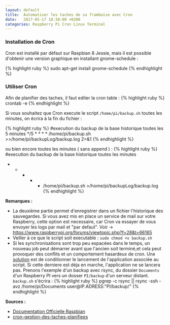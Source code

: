 ```yaml
---
layout: default
title:  Automatiser les taches de sa framboise avec Cron
date:   2017-05-17 18:30:00 +0200
categories: Raspberry Pi Cron Linux Terminal 
---
```


<h3>Installation de Cron</h3>

Cron est installé par défaut sur Raspbian 8 Jessie, mais il est possible d'obtenir une version graphique en installant gnome-schedule :

{% highlight ruby %}
sudo apt-get install gnome-schedule
{% endhighlight %}

<h3>Utiliser Cron</h3>
Afin de planifier des taches, il faut editer la cron table :
{% highlight ruby %}
crontab -e
{% endhighlight %}

Si vous souhaitez que Cron execute le script <code>/home/pi/backup.sh</code> toutes les  minutes, on écrira à la fin du fichier :

{% highlight ruby %}
#execution du backup de la base historique toutes les 5 minutes
*/5 * * * *  /home/pi/backup.sh >>/home/pi/backupLog/backup.log 2>&1
{% endhighlight %}

ou bien encore toutes les minutes ( sans append ) : 
{% highlight ruby %}
#execution du backup de la base historique toutes les minutes
* * * * *  /home/pi/backup.sh >/home/pi/backupLog/backup.log 
{% endhighlight %}



<strong>Remarques : </strong> 

<ul>
<li>La deuxième partie permet d'enregistrer dans un fichier l'historique des sauvegardes. 
Si vous avez mis en place un service de mail sur votre Raspberry, cette option est necessaire, car Cron va essayer de vous envoyer les logs par mail et "par defaut". 
Voir -> <a href="https://www.raspberrypi.org/forums/viewtopic.php?f=28&t=66165" target="_blanck">https://www.raspberrypi.org/forums/viewtopic.php?f=28&t=66165</a>
</li>
<li>
Veiller à ce que le script soit executable :  <code>sudo chmod +x backup.sh</code>
</li>
<li>
Si les synchronisations sont trop peu espacées dans le temps, un nouveau job peut démarrer avant que l'ancien soit terminé,et cela peut provoquer des conflits et un comportement hasardeux de cron.
Une <a href="https://serverfault.com/questions/461306/make-a-cronjob-wait-for-previous-rsync-job-to-finish" target="_blanck">solution</a> est de conditionner le lancement de l'application associée au script.
Si cette derniere est déja en marche, l'application ne se lancera pas. Prenons l'exemple d'un backup avec rsync, du dossier <code>Documents</code> d'un Raspberry PI vers un dosser <code>PI/backup</code> d'un serveur distant.
<code>backup.sh</code> s'écrira :
{% highlight ruby %}
pgrep -c rsync || rsync -ssh -avz /home/pi/Documents user@IP.ADRESS:"PI/backup/"
{% endhighlight %}



</li>

</ul>
<strong>Sources :</strong>
<ul>
    <li>
    <a href="https://www.raspberrypi.org/documentation/linux/usage/cron.md" target="_blanck">Documentation Officielle Raspbian </a>
    </li>
    <li>
     <a href="https://technique.arscenic.org/commandes-linux-de-base/article/cron-gestion-des-taches-planifiees" target="_blanck">cron-gestion-des-taches-planifiees</a>
    </li>
</ul>
